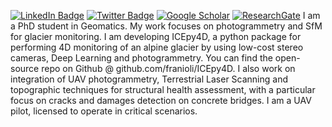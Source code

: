 [![LinkedIn Badge](https://img.shields.io/badge/LinkedIn-0077B5?style=for-the-badge&logo=linkedin&logoColor=white)](https://www.linkedin.com/in/francesco-ioli-640061160) 
[![Twitter Badge](https://img.shields.io/badge/Twitter-1DA1F2?style=for-the-badge&logo=twitter&logoColor=white)](https://twitter.com/francescoioli) 
[![Google Scholar](https://img.shields.io/badge/Google%20Scholar-4285F4?style=for-the-badge&logo=google-scholar&logoColor=white)](https://scholar.google.com/citations?hl=it&user=hZkC2UMAAAAJ) 
[![ResearchGate](https://img.shields.io/badge/Research_Gate-00CCBB.svg?&style=for-the-badge&logo=ResearchGate&logoColor=white
)](https://www.researchgate.net/profile/Francesco-Ioli) 
I am a PhD student in Geomatics. 
My work focuses on photogrammetry and SfM for glacier monitoring. 
I am developing ICEpy4D, a python package for performing 4D monitoring of an alpine glacier by using low-cost stereo cameras, Deep Learning and photogrammetry. 
You can find the open-source repo on Github @ github.com/franioli/ICEpy4D. 
I also work on integration of UAV photogrammetry, Terrestrial Laser Scanning and topographic techniques for structural health assessment, with a particular focus on cracks and damages detection on concrete bridges. 
I am a UAV pilot, licensed to operate in critical scenarios.
